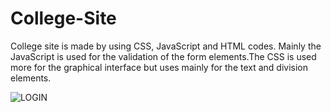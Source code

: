 # College-Site

College site is made by using CSS, JavaScript and HTML codes. Mainly the JavaScript is used for the validation of the form elements.The CSS is used more for the graphical interface but uses mainly for the text and division elements.

![LOGIN](https://user-images.githubusercontent.com/68656122/121794404-637e2600-cc25-11eb-80b0-68974e59b9e4.png)
